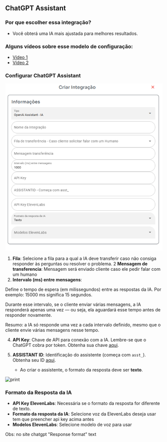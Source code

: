## ChatGPT Assistant

### Por que escolher essa integração?
- Você obterá uma IA mais ajustada para melhores resultados.

### Alguns vídeos sobre esse modelo de configuração:
- [Vídeo 1](https://www.youtube.com/watch?v=N2Ynpl16o4I)
- [Vídeo 2](https://www.youtube.com/watch?v=3A4rdBnCJPA)

### Configurar ChatGPT Assistant

![print](telaintegracao.png)

1. **Fila**: Selecione a fila para a qual a IA deve transferir caso não consiga responder às perguntas ou resolver o problema.
2  **Mensagem de transferencia**: Mensagem será enviado cliente caso ele pedir falar com um humano
3. **Intervalo (ms) entre mensagens**: 

Define o tempo de espera (em milissegundos) entre as respostas da IA.
Por exemplo: 15000 ms significa 15 segundos.

Durante esse intervalo, se o cliente enviar várias mensagens, a IA responderá apenas uma vez — ou seja, ela aguardará esse tempo antes de responder novamente.

Resumo: a IA só responde uma vez a cada intervalo definido, mesmo que o cliente envie várias mensagens nesse tempo.

4. **API Key**: Chave de API para conexão com a IA. Lembre-se que o ChatGPT cobra por token. Obtenha sua chave [aqui](https://platform.openai.com/settings/organization/api-keys).
5. **ASSISTANT ID**: Identificação do assistente (começa com `asst_`). Obtenha seu ID [aqui](https://platform.openai.com/playground/assistants).

   - Ao criar o assistente, o formato da resposta deve ser **texto**.

![print](openai.png)

### Formato da Resposta da IA

- **API Key ElevenLabs**: Necessária se o formato da resposta for diferente de texto.
- **Formato da resposta da IA**: Selecione voz da ElevenLabs deseja usar tem que preencher api key acima antes
- **Modelos ElevenLabs**: Selecione modelo de voz para usar

Obs: no site chatgpt "Response format" text
